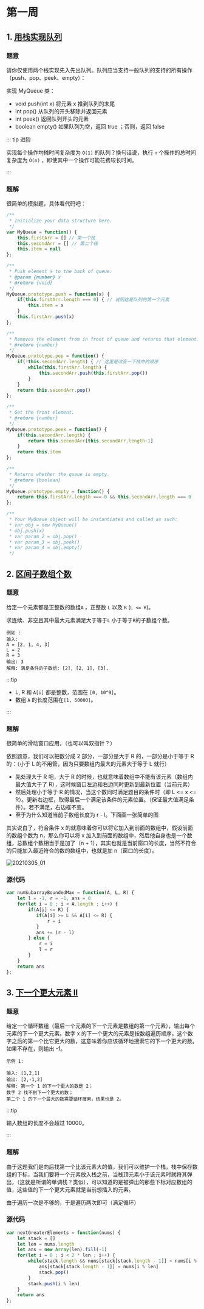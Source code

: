 # 第一周

## 1. [用栈实现队列](https://leetcode-cn.com/problems/implement-queue-using-stacks/)

### 题意

请你仅使用两个栈实现先入先出队列。队列应当支持一般队列的支持的所有操作（push、pop、peek、empty）：

实现 MyQueue 类：

- void push(int x) 将元素 x 推到队列的末尾
- int pop() 从队列的开头移除并返回元素
- int peek() 返回队列开头的元素
- boolean empty() 如果队列为空，返回 true ；否则，返回 false

::: tip 进阶

实现每个操作均摊时间复杂度为 `O(1)` 的队列？换句话说，执行 `n` 个操作的总时间复杂度为 `O(n)` ，即使其中一个操作可能花费较长时间。

:::

### 题解

很简单的模拟题，具体看代码吧：

```javascript
/**
 * Initialize your data structure here.
 */
var MyQueue = function() {
    this.firstArr = [] // 第一个栈
    this.secondArr = [] // 第二个栈
    this.item = null
};

/**
 * Push element x to the back of queue. 
 * @param {number} x
 * @return {void}
 */
MyQueue.prototype.push = function(x) {
    if(this.firstArr.length === 0) { // 说明这是队列的第一个元素
        this.item = x
    }
    this.firstArr.push(x)
};

/**
 * Removes the element from in front of queue and returns that element.
 * @return {number}
 */
MyQueue.prototype.pop = function() {
    if(!this.secondArr.length) { // 这里是改变一下栈中的顺序
        while(this.firstArr.length) {
            this.secondArr.push(this.firstArr.pop())
        }
    }
    return this.secondArr.pop()
};

/**
 * Get the front element.
 * @return {number}
 */
MyQueue.prototype.peek = function() {
    if(this.secondArr.length) {
        return this.secondArr[this.secondArr.length-1]
    }
    return this.item
};

/**
 * Returns whether the queue is empty.
 * @return {boolean}
 */
MyQueue.prototype.empty = function() {
    return this.firstArr.length === 0 && this.secondArr.length === 0
};

/**
 * Your MyQueue object will be instantiated and called as such:
 * var obj = new MyQueue()
 * obj.push(x)
 * var param_2 = obj.pop()
 * var param_3 = obj.peek()
 * var param_4 = obj.empty()
 */
```

## 2. [区间子数组个数](https://leetcode-cn.com/problems/number-of-subarrays-with-bounded-maximum/)

### 题意

给定一个元素都是正整数的数组`A` ，正整数 `L` 以及 `R` (`L <= R`)。

求连续、非空且其中最大元素满足大于等于`L` 小于等于`R`的子数组个数。

```
例如 :
输入: 
A = [2, 1, 4, 3]
L = 2
R = 3
输出: 3
解释: 满足条件的子数组: [2], [2, 1], [3].
```

:::tip 

- L, R 和 `A[i]` 都是整数，范围在 `[0, 10^9]`。
- 数组 `A` 的长度范围在`[1, 50000]`。

:::

### 题解

很简单的滑动窗口应用，（也可以叫双指针？）

依照题意，我们可以把数分成 2 部分，一部分是大于 R 的，一部分是小于等于 R 的：（小于 L 的不用管，因为只要数组内最大的元素大于等于 L 就行）

- 先处理大于 R 吧，大于 R 的时候，也就意味着数组中不能有该元素（数组内最大值大于了 R），这时候窗口左边和右边同时更新到最新位置（当前元素）
- 然后处理小于等于 R 的情况，当这个数同时满足题目的条件时（即 L <= x <= R）。更新右边框，取得最后一个满足该条件的元素位置。（保证最大值满足条件）。若不满足，右边框不变。
- 至于为什么知道当前子数组长度为 r - l。下面画一张简单的图

其实说白了，符合条件 x 的就意味着你可以将它加入到前面的数组中，假设前面的数组个数为 n，那么你可以将 x  加入到前面的数组中，然后他自身也是一个数组，总数组个数相当于是加了（n + 1），其实也就是当前窗口的长度，当然不符合的只能加入最近符合的数的数组中，也就是加 n（窗口的长度）。

<img :src="$withBase('/leetcode/2021/03/20210305_01.png')" alt="20210305_01"/>

### 源代码

```js
var numSubarrayBoundedMax = function(A, L, R) {
    let l = -1, r = -1, ans = 0
    for(let i = 0 ; i < A.length ; i++) {
        if(A[i] <= R) {
           if(A[i] >= L && A[i] <= R) {
               r = i
           }
           ans += (r - l)
        } else {
            r = i
            l = r
        }
    }
    return ans
};
```

## 3. [下一个更大元素 II](https://leetcode-cn.com/problems/next-greater-element-ii/)

### 题意

给定一个循环数组（最后一个元素的下一个元素是数组的第一个元素），输出每个元素的下一个更大元素。数字 x 的下一个更大的元素是按数组遍历顺序，这个数字之后的第一个比它更大的数，这意味着你应该循环地搜索它的下一个更大的数。如果不存在，则输出 -1。

```
示例 1:

输入: [1,2,1]
输出: [2,-1,2]
解释: 第一个 1 的下一个更大的数是 2；
数字 2 找不到下一个更大的数； 
第二个 1 的下一个最大的数需要循环搜索，结果也是 2。
```

:::tip

输入数组的长度不会超过 10000。

:::

### 题解

由于这题我们是向后找第一个比该元素大的值，我们可以维护一个栈，栈中保存数组的下标，当我们要将一个元素放入栈之前，当栈顶元素小于该元素时就将其弹出，（这就是所谓的单调栈？类似），可以知道的是被弹出的那些下标对应数组的值，这些值的下一个更大元素就是当前想插入的元素。

由于遍历一次是不够的，于是遍历两次即可（满足循环）

### 源代码

```js
var nextGreaterElements = function(nums) {
    let stack = []
    let len = nums.length
    let ans = new Array(len).fill(-1)
    for(let i = 0 ; i < 2 * len ; i++) {
        while(stack.length && nums[stack[stack.length - 1]] < nums[i % len]) {
            ans[stack[stack.length - 1]] = nums[i % len]
            stack.pop()
        }
        stack.push(i % len)
    }
    return ans
};
```

